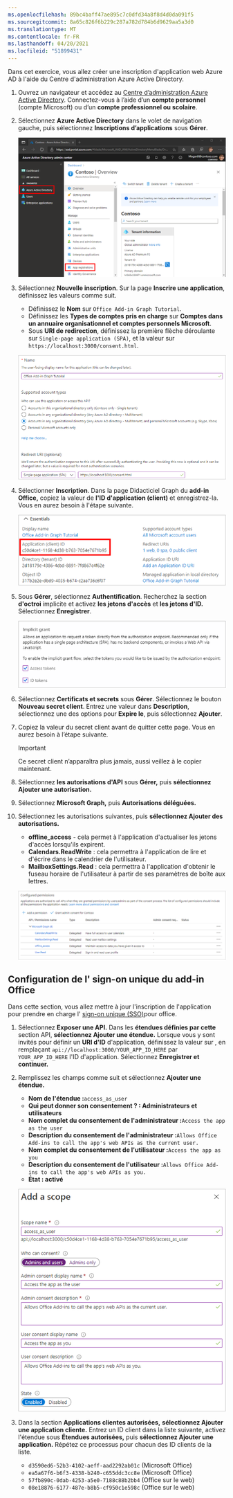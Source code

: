 ```yaml
---
ms.openlocfilehash: 89bc4baff47ae895c7c0dfd34a8f8d4d0da091f5
ms.sourcegitcommit: 8a65c826f6b229c287a782d784b6d9629aa5a3d0
ms.translationtype: MT
ms.contentlocale: fr-FR
ms.lasthandoff: 04/20/2021
ms.locfileid: "51899431"
---
```

<!-- markdownlint-disable MD002 MD041 -->

Dans cet exercice, vous allez créer une inscription d'application web Azure AD à l'aide du Centre d'administration Azure Active Directory.

1. Ouvrez un navigateur et accédez au [Centre d’administration Azure Active Directory](https://aad.portal.azure.com). Connectez-vous à l’aide d’un **compte personnel** (compte Microsoft) ou d’un **compte professionnel ou scolaire**.

1. Sélectionnez **Azure Active Directory** dans le volet de navigation gauche, puis sélectionnez **Inscriptions d’applications** sous **Gérer**.

    ![Une capture d’écran des inscriptions d’applications ](images/app-registrations.png)

1. Sélectionnez **Nouvelle inscription**. Sur la page **Inscrire une application**, définissez les valeurs comme suit.

    - Définissez le **Nom** sur `Office Add-in Graph Tutorial`.
    - Définissez les **Types de comptes pris en charge** sur **Comptes dans un annuaire organisationnel et comptes personnels Microsoft**.
    - Sous **URI de redirection**, définissez la première flèche déroulante sur `Single-page application (SPA)`, et la valeur sur `https://localhost:3000/consent.html`.

    ![Capture d’écran de la page Inscrire une application](images/register-an-app.png)

1. Sélectionner **Inscription**. Dans la page Didacticiel Graph du **add-in Office,** copiez la valeur de **l'ID d'application (client)** et enregistrez-la. Vous en aurez besoin à l'étape suivante.

    ![Une capture d’écran de l’ID d’application de la nouvelle inscription d'application](images/application-id.png)

1. Sous **Gérer**, sélectionnez **Authentification**. Recherchez la section **d'octroi** implicite et activez **les jetons d'accès** et **les jetons d'ID.** Sélectionnez **Enregistrer**.

    ![Une capture d’écran de la rubrique octroi implicite](./images/aad-implicit-grant.png)

1. Sélectionnez **Certificats et secrets** sous **Gérer**. Sélectionnez le bouton **Nouveau secret client**. Entrez une valeur dans **Description**, sélectionnez une des options pour **Expire le**, puis sélectionnez **Ajouter**.

1. Copiez la valeur du secret client avant de quitter cette page. Vous en aurez besoin à l’étape suivante.

    > [!IMPORTANT]
    > Ce secret client n’apparaîtra plus jamais, aussi veillez à le copier maintenant.

1. Sélectionnez **les autorisations d'API** sous **Gérer,** puis **sélectionnez Ajouter une autorisation.**

1. Sélectionnez **Microsoft Graph,** puis **Autorisations déléguées.**

1. Sélectionnez les autorisations suivantes, puis **sélectionnez Ajouter des autorisations.**

    - **offline_access** - cela permet à l'application d'actualiser les jetons d'accès lorsqu'ils expirent.
    - **Calendars.ReadWrite** : cela permettra à l'application de lire et d'écrire dans le calendrier de l'utilisateur.
    - **MailboxSettings.Read** : cela permettra à l'application d'obtenir le fuseau horaire de l'utilisateur à partir de ses paramètres de boîte aux lettres.

    ![Capture d'écran des autorisations configurées](images/configured-permissions.png)

## <a name="configure-office-add-in-single-sign-on"></a>Configuration de l' sign-on unique du add-in Office

Dans cette section, vous allez mettre à jour l'inscription de l'application pour prendre en charge l' [sign-on unique (SSO)](https://docs.microsoft.com/office/dev/add-ins/develop/sso-in-office-add-ins)pour office.

1. Sélectionnez **Exposer une API.** Dans les **étendues définies par cette** section API, **sélectionnez Ajouter une étendue.** Lorsque vous y sont invités pour définir un **URI d'ID** d'application, définissez la valeur sur , en remplaçant `api://localhost:3000/YOUR_APP_ID_HERE` par `YOUR_APP_ID_HERE` l'ID d'application. Sélectionnez **Enregistrer et continuer.**

1. Remplissez les champs comme suit et sélectionnez **Ajouter une étendue.**

    - **Nom de l'étendue :**`access_as_user`
    - **Qui peut donner son consentement ? : Administrateurs et utilisateurs**
    - **Nom complet du consentement de l'administrateur :**`Access the app as the user`
    - **Description du consentement de l'administrateur :**`Allows Office Add-ins to call the app's web APIs as the current user.`
    - **Nom complet du consentement de l'utilisateur :**`Access the app as you`
    - **Description du consentement de l'utilisateur :**`Allows Office Add-ins to call the app's web APIs as you.`
    - **État : activé**

    ![Capture d'écran du formulaire Ajouter une étendue](images/add-scope.png)

1. Dans la section **Applications clientes autorisées,** **sélectionnez Ajouter une application cliente.** Entrez un ID client dans la liste suivante, activez l'étendue sous **Étendues autorisées,** puis **sélectionnez Ajouter une application.** Répétez ce processus pour chacun des ID clients de la liste.

    - `d3590ed6-52b3-4102-aeff-aad2292ab01c` (Microsoft Office)
    - `ea5a67f6-b6f3-4338-b240-c655ddc3cc8e` (Microsoft Office)
    - `57fb890c-0dab-4253-a5e0-7188c88b2bb4` (Office sur le web)
    - `08e18876-6177-487e-b8b5-cf950c1e598c` (Office sur le web)
